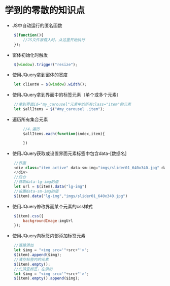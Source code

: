 # 学到的零散的知识点
* JS中自动运行的匿名函数
```js
    $(function(){
        //JS文件被载入时，从这里开始执行
    });
```
* 窗体初始化时触发
```js
    $(window).trigger("resize");
```
* 使用JQuery拿到窗体的宽度
```js
    let clientW = $(window).width();
```
* 使用JQuery拿到界面中的标签元素（单个或多个元素）
```js
    //拿到界面id="my_carousel"元素中的所有class="item"的元素
    let $allItems = $("#my_carousel .item");
```
* 遍历所有集合元素
```js
        //4.遍历
        $allItems.each(function(index,item){

        })
```
* 使用JQuery获取或设置界面元素标签中包含data-[数据名]
```js
    //界面
    <div class="item active" data-sm-img="imgs/slider01_640x340.jpg" data-lg-img="imgs/slider01_2560x400.jpg">
    </div>
    //后台
    //获取data-lg-img的值
    let url = $(item).data("lg-img")
    //设置data-sm-img的值
    $(item).data("lg-img","imgs/slider01_640x340.jpg")

```
* 使用JQuery修改界面某个元素的css样式
```js
    $(item).css({
        backgroundImage:imgUrl
    });
```

* 使用JQuery向标签内部添加标签元素
```js
    //直接添加
    let $img = "<img src='"+src+"'>";
    $(item).append($img);
    //清空标签内的元素
    $(item).empty();
    //先清空标签，在添加
    let $img = "<img src='"+src+"'>";
    $(item).empty().append($img);
```